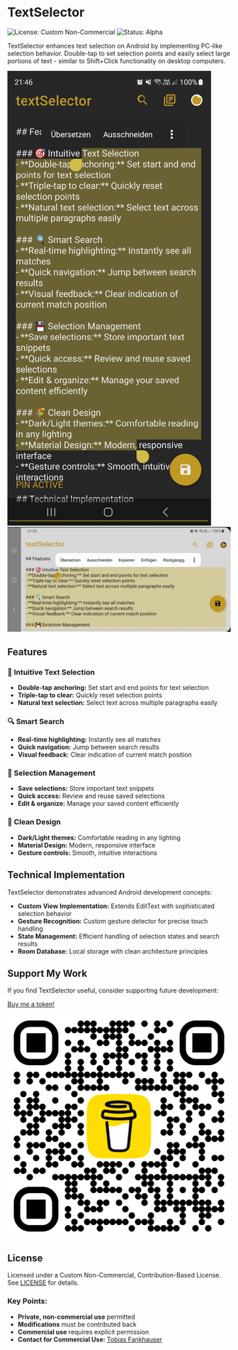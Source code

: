 # TextSelector

![License: Custom Non-Commercial](https://img.shields.io/badge/License-Custom%20Non--Commercial-red.svg)
![Status: Alpha](https://img.shields.io/badge/Status-Beta-yellow.svg)

TextSelector enhances text selection on Android by implementing PC-like selection behavior. Double-tap to set selection points and easily select large portions of text - similar to Shift+Click functionality on desktop computers.

![Main Interface](images/portrait_dark.png)
![Main Interface](images/landscape_light.png)

## Features

### 🎯 Intuitive Text Selection
- **Double-tap anchoring:** Set start and end points for text selection
- **Triple-tap to clear:** Quickly reset selection points
- **Natural text selection:** Select text across multiple paragraphs easily

### 🔍 Smart Search
- **Real-time highlighting:** Instantly see all matches
- **Quick navigation:** Jump between search results
- **Visual feedback:** Clear indication of current match position

### 💾 Selection Management
- **Save selections:** Store important text snippets
- **Quick access:** Review and reuse saved selections
- **Edit & organize:** Manage your saved content efficiently

### 🎨 Clean Design
- **Dark/Light themes:** Comfortable reading in any lighting
- **Material Design:** Modern, responsive interface
- **Gesture controls:** Smooth, intuitive interactions

## Technical Implementation

TextSelector demonstrates advanced Android development concepts:

- **Custom View Implementation:** Extends EditText with sophisticated selection behavior
- **Gesture Recognition:** Custom gesture detector for precise touch handling
- **State Management:** Efficient handling of selection states and search results
- **Room Database:** Local storage with clean architecture principles

## Support My Work

If you find TextSelector useful, consider supporting future development:

[Buy me a token!](https://buymeacoffee.com/TobiFank)

![Buy me a token QR Code](images/buymeatokenqr.png)

## License
Licensed under a Custom Non-Commercial, Contribution-Based License. See [LICENSE](LICENSE.md) for details.

### Key Points:
- **Private, non-commercial use** permitted
- **Modifications** must be contributed back
- **Commercial use** requires explicit permission
- **Contact for Commercial Use:** [Tobias Fankhauser](https://www.linkedin.com/in/tobias-fankhauser)
